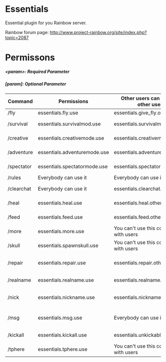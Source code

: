 # Essentials
Essential plugin for you Rainbow server.

Rainbow forum page: http://www.project-rainbow.org/site/index.php?topic=2087   

# Permissons

##### \<param\>: Required Parameter  
##### \[param\]: Optional Parameter

Command    | Permissions                  | Other users can use it on other users | Usage                            | Alias
-----------|------------------------------|---------------------------------------|----------------------------------|--------------
/fly       | essentials.fly.use           | essentials.give_fly.others            | /fly \[player\]                  |
/survival  | essentials.survivalmod.use   | essentials.survivalmode.other         | /survival \[player\]             |
/creative  | essentials.creativemode.use  | essentials.creativemode.other         | /creative \[player\]             |
/adventure | essentials.adventuremode.use | essentials.adventuremode.other        | /adventure \[player\]            |
/spectator | essentials.spectatormode.use | essentials.spectatormode.other        | /spectator \[player\]            |
/rules     | Everybody can use it         | Everybody can use it                  | /rules                           |
/clearchat | Everybody can use it         | essentials.clearchat.other            | /clearchat \[player\]            |
/heal      | essentials.heal.use          | essentials.heal.other                 | /heal \[player\]                 |
/feed      | essentials.feed.use          | essentials.feed.other                 | /feed \[player\]                 | eat
/more      | essentials.more.use          | You can't use this command with users | /more                            |
/skull     | essentials.spawnskull.use    | You can't use this command with users | /skull \<owner\>                 |
/repair    | essentials.repair.use        | essentials.repair.other               | /repair \[all\|hand\] \[player\] | fix
/realname  | essentials.realname.use      | essentials.realname.other             | /realname \[player\]             |
/nick      | essentials.nickname.use      | essentials.nickname.other             | /nick \[player\] \<nick\|off\>   | nickname
/msg       | essentials.msg.use           | Everybody can use it                  | /msg \<player\> \<message\>      | t, m, tell, whisper
/kickall   | essentials.kickall.use       | essentials.unkickable                 | /kickall \<reason\>              |
/tphere    | essentials.tphere.use        | You can't use this command with users | /tphere \<player\>               |
